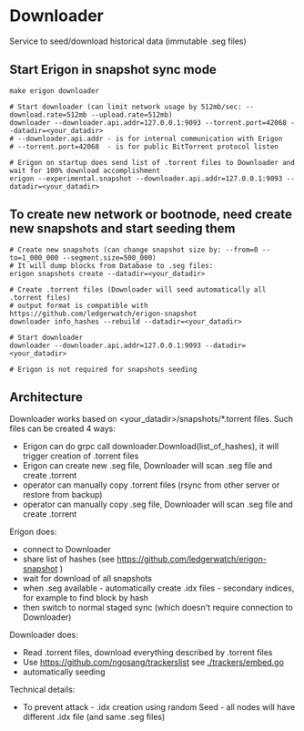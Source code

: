 # Downloader

Service to seed/download historical data (immutable .seg files)

## Start Erigon in snapshot sync mode

```shell
make erigon downloader 

# Start downloader (can limit network usage by 512mb/sec: --download.rate=512mb --upload.rate=512mb)
downloader --downloader.api.addr=127.0.0.1:9093 --torrent.port=42068 --datadir=<your_datadir>
# --downloader.api.addr - is for internal communication with Erigon
# --torrent.port=42068  - is for public BitTorrent protocol listen 

# Erigon on startup does send list of .torrent files to Downloader and wait for 100% download accomplishment
erigon --experimental.snapshot --downloader.api.addr=127.0.0.1:9093 --datadir=<your_datadir> 
```

## To create new network or bootnode, need create new snapshots and start seeding them

```shell
# Create new snapshots (can change snapshot size by: --from=0 --to=1_000_000 --segment.size=500_000)
# It will dump blocks from Database to .seg files:
erigon snapshots create --datadir=<your_datadir> 

# Create .torrent files (Downloader will seed automatically all .torrent files)
# output format is compatible with https://github.com/ledgerwatch/erigon-snapshot
downloader info_hashes --rebuild --datadir=<your_datadir>

# Start downloader
downloader --downloader.api.addr=127.0.0.1:9093 --datadir=<your_datadir>

# Erigon is not required for snapshots seeding 
```

## Architecture

Downloader works based on <your_datadir>/snapshots/*.torrent files. Such files can be created 4 ways:

- Erigon can do grpc call downloader.Download(list_of_hashes), it will trigger creation of .torrent files
- Erigon can create new .seg file, Downloader will scan .seg file and create .torrent
- operator can manually copy .torrent files (rsync from other server or restore from backup)
- operator can manually copy .seg file, Downloader will scan .seg file and create .torrent

Erigon does:

- connect to Downloader
- share list of hashes (see https://github.com/ledgerwatch/erigon-snapshot )
- wait for download of all snapshots
- when .seg available - automatically create .idx files - secondary indices, for example to find block by hash
- then switch to normal staged sync (which doesn't require connection to Downloader)

Downloader does:

- Read .torrent files, download everything described by .torrent files
- Use https://github.com/ngosang/trackerslist see [./trackers/embed.go](./trackers/embed.go)
- automatically seeding

Technical details:

- To prevent attack - .idx creation using random Seed - all nodes will have different .idx file (and same .seg files)